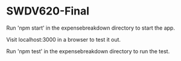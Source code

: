 # SWDV620-Final

Run 'npm start' in the expensebreakdown directory to start the app.

Visit localhost:3000 in a browser to test it out.

Run 'npm test' in the expensebreakdown directory to run the test.
